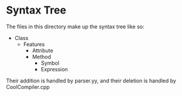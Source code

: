Syntax Tree
===========
The files in this directory make up the syntax tree like so:

- Class
	- Features
		- Attribute
		- Method
			- Symbol
			- Expression

Their addition is handled by parser.yy, and their deletion is handled by 
CoolCompiler.cpp
